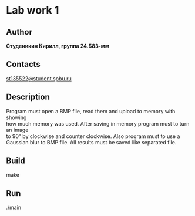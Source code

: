 # Lab work 1
## Author
**Студеникин Кирилл, группа 24.Б83-мм**
## Contacts
st135522@student.spbu.ru
## Description
Program must open a BMP file, read them and upload to memory with showing  
how much memory was used. After saving in memory program must to turn an image  
to 90° by clockwise and counter clockwise.
Also program must to use a Gaussian blur to BMP file.
All results must be saved like separated file.
## Build
make
## Run
./main